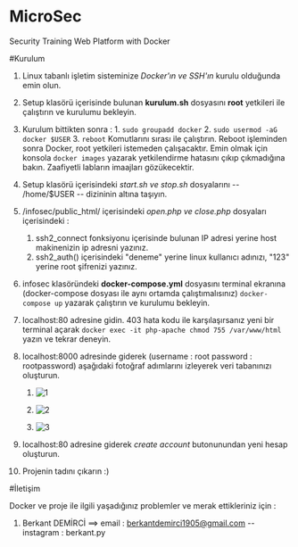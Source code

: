 # MicroSec
Security Training Web Platform with Docker

#Kurulum

  1. Linux tabanlı işletim sisteminize *Docker'ın ve SSH'ın* kurulu olduğunda emin olun.
  
  2. Setup klasörü içerisinde bulunan **kurulum.sh** dosyasını **root** yetkileri ile çalıştırın ve kurulumu bekleyin.
  
  3. Kurulum bittikten sonra :
    1.  `sudo groupadd docker`
    2.  `sudo usermod -aG docker $USER`
    3.  `reboot`
  Komutlarını sırası ile çalıştırın. Reboot işleminden sonra Docker, root yetkileri istemeden çalışacaktır.
  Emin olmak için konsola `docker images` yazarak yetkilendirme hatasını çıkıp çıkmadığına bakın. Zaafiyetli labların imaajları gözükecektir.
  
  4. Setup klasörü içerisindeki *start.sh ve stop.sh* dosyalarını -- /home/$USER -- dizininin altına taşıyın.
  
  5. /infosec/public_html/ içerisindeki *open.php ve close.php* dosyaları içerisindeki :
        1. ssh2_connect fonksiyonu içerisinde bulunan IP adresi yerine host makinenizin ip adresni yazınız.
        2. ssh2_auth() içerisindeki "deneme" yerine linux kullanıcı adınızı, "123" yerine root şifrenizi yazınız.
    
  6. infosec klasöründeki **docker-compose.yml** dosyasını terminal ekranına (docker-compose dosyası ile aynı ortamda çalıştımalısınız) `docker-compose up` yazarak çalıştırın ve kurulumu bekleyin.

  7. localhost:80 adresine gidin. 403 hata kodu ile karşılaşırsanız yeni bir terminal açarak `docker exec -it php-apache chmod 755 /var/www/html` yazın ve tekrar deneyin.
  
  8. localhost:8000 adresinde giderek (username : root  password : rootpassword) aşağıdaki fotoğraf adımlarını izleyerek veri tabanınızı oluşturun. 
  
        1. ![1](https://user-images.githubusercontent.com/58151582/130284725-4153c120-3210-4eee-bc63-a3cee73c9675.png)
    
        2. ![2](https://user-images.githubusercontent.com/58151582/130284747-5c6e5e3d-bbed-4f3d-94ca-82fbac789092.png)
 
        3. ![3](https://user-images.githubusercontent.com/58151582/130284787-932e788e-ea6f-482f-b519-0bbb1392873e.png)
  
  9. localhost:80 adresine giderek *create account* butonunundan yeni hesap oluşturun.
  
  10. Projenin tadını çıkarın :)

#İletişim

Docker ve proje ile ilgili yaşadığınız problemler ve merak ettikleriniz için :
  1. Berkant DEMİRCİ    ==>     email : berkantdemirci1905@gmail.com   --   instagram : berkant.py
